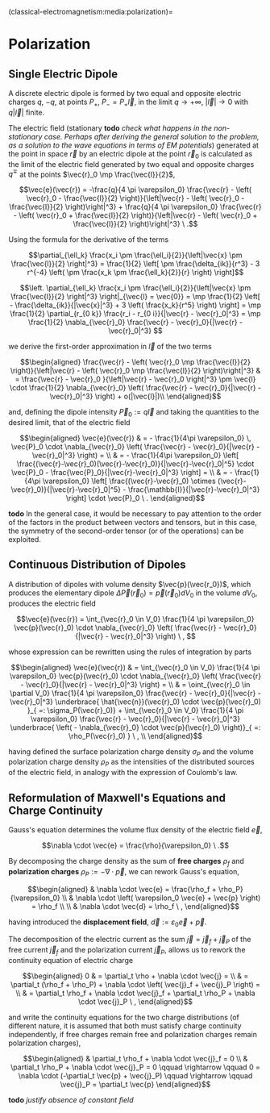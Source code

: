 (classical-electromagnetism:media:polarization)=
# Polarization

## Single Electric Dipole
A discrete electric dipole is formed by two equal and opposite electric charges $q$, $-q$, at points $P_+$, $P_- = P_+ \vec{l}$, in the limit $q \rightarrow +\infty$, $|\vec{l}| \rightarrow 0$ with $q |\vec{l}|$ finite.

The electric field (stationary **todo** *check what happens in the non-stationary case. Perhaps after deriving the general solution to the problem, as a solution to the wave equations in terms of EM potentials*) generated at the point in space $\vec{r}$ by an electric dipole at the point $\vec{r}_0$ is calculated as the limit of the electric field generated by two equal and opposite charges $q^{\mp}$ at the points $\vec{r}_0 \mp \frac{\vec{l}}{2}$,

$$\vec{e}(\vec{r}) = -\frac{q}{4 \pi \varepsilon_0} \frac{\vec{r} - \left( \vec{r}_0 - \frac{\vec{l}}{2} \right)}{\left|\vec{r} - \left( \vec{r}_0 - \frac{\vec{l}}{2} \right)\right|^3} + \frac{q}{4 \pi \varepsilon_0} \frac{\vec{r} - \left( \vec{r}_0 + \frac{\vec{l}}{2} \right)}{\left|\vec{r} - \left( \vec{r}_0 + \frac{\vec{l}}{2} \right)\right|^3} \ .$$

Using the formula for the derivative of the terms

$$\partial_{\ell_k} \frac{x_i \pm \frac{\ell_i}{2}}{\left|\vec{x} \pm \frac{\vec{l}}{2} \right|^3} = \frac{1}{2} \left[ \pm \frac{\delta_{ik}}{r^3} - 3 r^{-4} \left( \pm \frac{x_k \pm \frac{\ell_k}{2}}{r} \right) \right]$$

$$\left. \partial_{\ell_k} \frac{x_i \pm \frac{\ell_i}{2}}{\left|\vec{x} \pm \frac{\vec{l}}{2} \right|^3} \right|_{\vec{l} = \vec{0}} = \mp \frac{1}{2} \left[ - \frac{\delta_{ik}}{|\vec{x}|^3} + 3 \left( \frac{x_k}{r^5} \right) \right] = \mp \frac{1}{2} \partial_{r_{0 k}} \frac{r_i - r_{0 i}}{|\vec{r} - \vec{r}_0|^3} = \mp \frac{1}{2} \nabla_{\vec{r}_0} \frac{\vec{r} - \vec{r}_0}{|\vec{r} - \vec{r}_0|^3} $$

we derive the first-order approximation in $\vec{l}$ of the two terms

$$\begin{aligned}
  \frac{\vec{r} - \left( \vec{r}_0 \mp \frac{\vec{l}}{2} \right)}{\left|\vec{r} - \left( \vec{r}_0 \mp \frac{\vec{l}}{2} \right)\right|^3}
  & = \frac{\vec{r} - \vec{r}_0 }{\left|\vec{r} - \vec{r}_0 \right|^3} \pm \vec{l} \cdot \frac{1}{2} \nabla_{\vec{r}_0} \left( \frac{\vec{r} - \vec{r}_0}{|\vec{r} - \vec{r}_0|^3} \right) + o(|\vec{l}|)\\
\end{aligned}$$

and, defining the dipole intensity $\vec{P}_0 := q \vec{l}$ and taking the quantities to the desired limit, that of the electric field

$$\begin{aligned}
  \vec{e}(\vec{r})
  & = - \frac{1}{4\pi \varepsilon_0} \, \vec{P}_0 \cdot \nabla_{\vec{r}_0}  \left( \frac{\vec{r} - \vec{r}_0}{|\vec{r} - \vec{r}_0|^3} \right)   = \\
  & = - \frac{1}{4\pi \varepsilon_0} \left[ \frac{(\vec{r}-\vec{r}_0)(\vec{r}-\vec{r}_0)}{|\vec{r}-\vec{r}_0|^5} \cdot \vec{P}_0 - \frac{\vec{P}_0}{|\vec{r}-\vec{r}_0|^3} \right] = \\
  & = - \frac{1}{4\pi \varepsilon_0} \left[ \frac{(\vec{r}-\vec{r}_0) \otimes (\vec{r}-\vec{r}_0)}{|\vec{r}-\vec{r}_0|^5} - \frac{\mathbb{I}}{|\vec{r}-\vec{r}_0|^3} \right] \cdot \vec{P}_0 \ .
\end{aligned}$$

**todo** In the general case, it would be necessary to pay attention to the order of the factors in the product between vectors and tensors, but in this case, the symmetry of the second-order tensor (or of the operations) can be exploited.

## Continuous Distribution of Dipoles

A distribution of dipoles with volume density $\vec{p}(\vec{r_0})$, which produces the elementary dipole $\Delta \vec{P}(\vec{r}_0) = \vec{p}(\vec{r}_0) dV_0$ in the volume $d V_0$, produces the electric field

$$\vec{e}(\vec{r}) = \int_{\vec{r}_0 \in V_0} \frac{1}{4 \pi \varepsilon_0} \vec{p}(\vec{r}_0) \cdot \nabla_{\vec{r}_0}  \left( \frac{\vec{r} - \vec{r}_0}{|\vec{r} - \vec{r}_0|^3} \right) \ , $$

whose expression can be rewritten using the rules of integration by parts

$$\begin{aligned}
\vec{e}(\vec{r})
  & = \int_{\vec{r}_0 \in V_0} \frac{1}{4 \pi \varepsilon_0} \vec{p}(\vec{r}_0) \cdot \nabla_{\vec{r}_0}  \left( \frac{\vec{r} - \vec{r}_0}{|\vec{r} - \vec{r}_0|^3} \right) = \\
  & = \oint_{\vec{r}_0 \in \partial V_0} \frac{1}{4 \pi \varepsilon_0}  \frac{\vec{r} - \vec{r}_0}{|\vec{r} - \vec{r}_0|^3} \underbrace{ \hat{\vec{n}}(\vec{r}_0) \cdot \vec{p}(\vec{r}_0) }_{ =: \sigma_P(\vec{r}_0)}  + \int_{\vec{r}_0 \in V_0} \frac{1}{4 \pi \varepsilon_0} \frac{\vec{r} - \vec{r}_0}{|\vec{r} - \vec{r}_0|^3} \underbrace{ \left( - \nabla_{\vec{r}_0} \cdot \vec{p}(\vec{r}_0) \right)}_{ =: \rho_P(\vec{r}_0) } \ , \\
\end{aligned}$$

having defined the surface polarization charge density $\sigma_P$ and the volume polarization charge density $\rho_P$ as the intensities of the distributed sources of the electric field, in analogy with the expression of Coulomb's law.

## Reformulation of Maxwell's Equations and Charge Continuity

Gauss's equation determines the volume flux density of the electric field $\vec{e}$,

$$\nabla \cdot \vec{e} = \frac{\rho}{\varepsilon_0} \ .$$

By decomposing the charge density as the sum of **free charges** $\rho_f$ and **polarization charges** $\rho_P := - \nabla \cdot \vec{p}$, we can rework Gauss's equation,

$$\begin{aligned}
 & \nabla \cdot \vec{e} = \frac{\rho_f + \rho_P}{\varepsilon_0} \\
 & \nabla \cdot \left( \varepsilon_0 \vec{e} + \vec{p} \right) = \rho_f \\ \\
 & \nabla \cdot \vec{d} = \rho_f \ ,
\end{aligned}$$

having introduced the **displacement field**, $\vec{d} := \varepsilon_0 \vec{e} + \vec{p}$.

The decomposition of the electric current as the sum $\vec{j} = \vec{j}_f + \vec{j}_P$ of the free current $\vec{j}_f$ and the polarization current $\vec{j}_P$, allows us to rework the continuity equation of electric charge

$$\begin{aligned}
  0 & = \partial_t \rho + \nabla \cdot \vec{j} = \\
    & = \partial_t (\rho_f + \rho_P) + \nabla \cdot \left( \vec{j}_f + \vec{j}_P \right) = \\
    & = \partial_t \rho_f + \nabla \cdot  \vec{j}_f + \partial_t \rho_P + \nabla \cdot \vec{j}_P \ ,
\end{aligned}$$

and write the continuity equations for the two charge distributions (of different nature, it is assumed that both must satisfy charge continuity independently, if free charges remain free and polarization charges remain polarization charges),

$$\begin{aligned}
  & \partial_t \rho_f + \nabla \cdot \vec{j}_f = 0 \\
  & \partial_t \rho_P + \nabla \cdot \vec{j}_P = 0 \qquad \rightarrow \qquad 0 = \nabla \cdot (-\partial_t \vec{p} + \vec{j}_P) \qquad \rightarrow \qquad \vec{j}_P = \partial_t \vec{p}
\end{aligned}$$

**todo** *justify absence of constant field*

